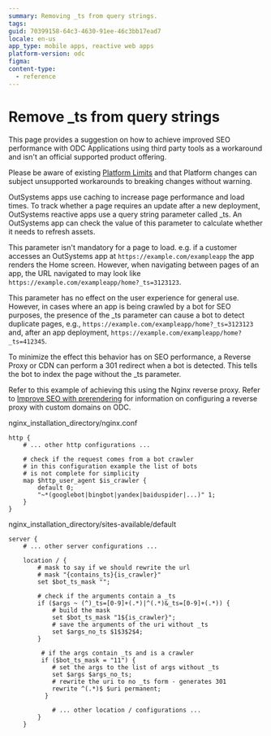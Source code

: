 ```yaml
---
summary: Removing _ts from query strings.
tags:
guid: 70399158-64c3-4630-91ee-46c3bb17ead7
locale: en-us
app_type: mobile apps, reactive web apps
platform-version: odc
figma:
content-type:
  - reference
---
```


# Remove _ts from query strings

<div class="warning" markdown="1">

This page provides a suggestion on how to achieve improved SEO performance with ODC Applications using third party tools as a workaround and isn't an official supported product offering.

Please be aware of existing [Platform Limits](../../getting-started/system-requirements.md#platform-limits) and that Platform changes can subject unsupported workarounds to breaking changes without warning.

</div>

OutSystems apps use caching to increase page performance and load times. To track whether a page requires an update after a new deployment, OutSystems reactive apps use a query string parameter called _ts. An OutSystems app can check the value of this parameter to calculate whether it needs to refresh assets.

This parameter isn't mandatory for a page to load. e.g. if a customer accesses an OutSystems app at `https://example.com/exampleapp` the app renders the Home screen. However, when navigating between pages of an app, the URL navigated to may look like `https://example.com/exampleapp/home?_ts=3123123`.

This parameter has no effect on the user experience for general use. However, in cases where an app is being crawled by a bot for SEO purposes, the presence of the _ts parameter can cause a bot to detect duplicate pages, e.g., `https://example.com/exampleapp/home?_ts=3123123` and, after an app deployment, `https://example.com/exampleapp/home?_ts=412345`.

To minimize the effect this behavior has on SEO performance, a Reverse Proxy or CDN can perform a 301 redirect when a bot is detected. This tells the bot to index the page without the _ts parameter.

Refer to this example of achieving this using the Nginx reverse proxy. Refer to [Improve SEO with prerendering](improve-seo-prerendering.md#domain) for information on configuring a reverse proxy with custom domains on ODC.

nginx_installation_directory/nginx.conf

```
http {
    # ... other http configurations ...

    # check if the request comes from a bot crawler
    # in this configuration example the list of bots
    # is not complete for simplicity
    map $http_user_agent $is_crawler {
        default 0;
        "~*(googlebot|bingbot|yandex|baiduspider|...)" 1;
    }
}
```

nginx_installation_directory/sites-available/default

```
server {
    # ... other server configurations ...

    location / {
        # mask to say if we should rewrite the url
        # mask "{contains_ts}{is_crawler}"
        set $bot_ts_mask "";
            
        # check if the arguments contain a _ts
        if ($args ~ (^)_ts=[0-9]+(.*)|^(.*)&_ts=[0-9]+(.*)) {
            # build the mask
            set $bot_ts_mask "1${is_crawler}";
            # save the arguments of the uri without _ts
            set $args_no_ts $1$3$2$4;
        }

         # if the args contain _ts and is a crawler
         if ($bot_ts_mask = "11") {
            # set the args to the list of args without _ts
            set $args $args_no_ts;
            # rewrite the uri to no _ts form - generates 301
            rewrite ^(.*)$ $uri permanent;
          }

            # ... other location / configurations ...
        }
    }
```
  